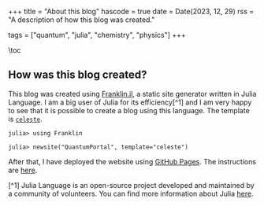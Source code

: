 +++
title = "About this blog"
hascode = true
date = Date(2023, 12, 29)
rss = "A description of how this blog was created."

tags = ["quantum", "julia", "chemistry", "physics"]
+++

\toc

## How was this blog created?

This blog was created using [Franklin.jl](https://franklinjl.org), a static site generator written in Julia Language. I am a big user of Julia for its efficiency[^1] and I am very happy to see that it is possible to create a blog using this language. The template is [`celeste`](https://tlienart.github.io/FranklinTemplates.jl/templates/celeste/index.html).

```julia-repl
julia> using Franklin

julia> newsite("QuantumPortal", template="celeste")
```

After that, I have deployed the website using [GitHub Pages](https://pages.github.com/). The instructions are [here](https://franklinjl.org/workflow/deploy/#deploying_your_website).

[^1] Julia Language is an open-source project developed and maintained by a community of volunteers. You can find more information about Julia [here](https://julialang.org/).